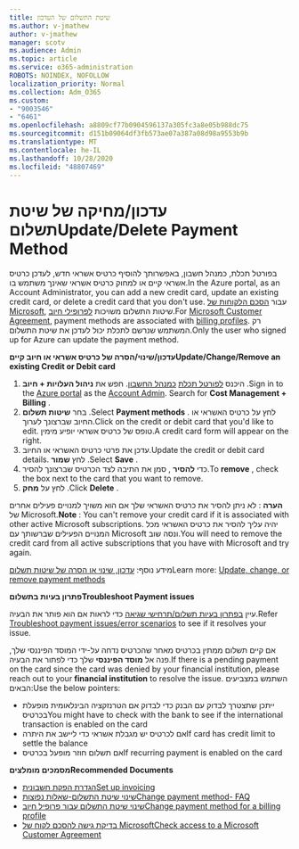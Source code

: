 ```yaml
---
title: שיטת התשלום של העדכון
ms.author: v-jmathew
author: v-jmathew
manager: scotv
ms.audience: Admin
ms.topic: article
ms.service: o365-administration
ROBOTS: NOINDEX, NOFOLLOW
localization_priority: Normal
ms.collection: Adm_O365
ms.custom:
- "9003546"
- "6461"
ms.openlocfilehash: a8809cf77b0904596137a305fc3a8e05b988dc75
ms.sourcegitcommit: d151b09064df3fb573ae07a387a08d98a9553b9b
ms.translationtype: MT
ms.contentlocale: he-IL
ms.lasthandoff: 10/28/2020
ms.locfileid: "48807469"
---
```

# <a name="updatedelete-payment-method"></a><span data-ttu-id="c4c82-102">עדכון/מחיקה של שיטת תשלום</span><span class="sxs-lookup"><span data-stu-id="c4c82-102">Update/Delete Payment Method</span></span>

<span data-ttu-id="c4c82-103">בפורטל תכלת, כמנהל חשבון, באפשרותך להוסיף כרטיס אשראי חדש, לעדכן כרטיס אשראי קיים או למחוק כרטיס אשראי שאינך משתמש בו.</span><span class="sxs-lookup"><span data-stu-id="c4c82-103">In the Azure portal, as an Account Administrator, you can add a new credit card, update an existing credit card, or delete a credit card that you don't use.</span></span> <span data-ttu-id="c4c82-104">עבור [הסכם הלקוחות של Microsoft](https://docs.microsoft.com/azure/billing/billing-how-to-change-credit-card?WT.mc_id=Portal-Microsoft_Azure_Support#check-access-to-a-microsoft-customer-agreement), שיטות התשלום משויכות [לפרופילי חיוב](https://docs.microsoft.com/azure/billing/billing-how-to-change-credit-card?WT.mc_id=Portal-Microsoft_Azure_Support#change-payment-method-for-a-billing-profile).</span><span class="sxs-lookup"><span data-stu-id="c4c82-104">For [Microsoft Customer Agreement](https://docs.microsoft.com/azure/billing/billing-how-to-change-credit-card?WT.mc_id=Portal-Microsoft_Azure_Support#check-access-to-a-microsoft-customer-agreement), payment methods are associated with [billing profiles](https://docs.microsoft.com/azure/billing/billing-how-to-change-credit-card?WT.mc_id=Portal-Microsoft_Azure_Support#change-payment-method-for-a-billing-profile).</span></span> <span data-ttu-id="c4c82-105">רק המשתמש שנרשם לתכלת יכול לעדכן את שיטת התשלום.</span><span class="sxs-lookup"><span data-stu-id="c4c82-105">Only the user who signed up for Azure can update the payment method.</span></span>

<span data-ttu-id="c4c82-106">**עדכון/שינוי/הסרה של כרטיס אשראי או חיוב קיים**</span><span class="sxs-lookup"><span data-stu-id="c4c82-106">**Update/Change/Remove an existing Credit or Debit card**</span></span>

1.  <span data-ttu-id="c4c82-107">היכנס [לפורטל תכלת](https://portal.azure.com/) [כמנהל החשבון](https://docs.microsoft.com/azure/billing/billing-subscription-transfer?WT.mc_id=Portal-Microsoft_Azure_Support#whoisaa). חפש את **ניהול העלויות + חיוב** .</span><span class="sxs-lookup"><span data-stu-id="c4c82-107">Sign in to the [Azure portal](https://portal.azure.com/) as the [Account Admin](https://docs.microsoft.com/azure/billing/billing-subscription-transfer?WT.mc_id=Portal-Microsoft_Azure_Support#whoisaa). Search for **Cost Management + Billing** .</span></span>
2.  <span data-ttu-id="c4c82-108">בחר **שיטות תשלום** .</span><span class="sxs-lookup"><span data-stu-id="c4c82-108">Select **Payment methods** .</span></span> <span data-ttu-id="c4c82-109">לחץ על כרטיס האשראי או החיוב שברצונך לערוך.</span><span class="sxs-lookup"><span data-stu-id="c4c82-109">Click on the credit or debit card that you'd like to edit.</span></span> <span data-ttu-id="c4c82-110">טופס של כרטיס אשראי יופיע מימין.</span><span class="sxs-lookup"><span data-stu-id="c4c82-110">A credit card form will appear on the right.</span></span>
3.  <span data-ttu-id="c4c82-111">עדכן את פרטי כרטיס האשראי או החיוב.</span><span class="sxs-lookup"><span data-stu-id="c4c82-111">Update the credit or debit card details.</span></span> <span data-ttu-id="c4c82-112">לחץ **שמור** .</span><span class="sxs-lookup"><span data-stu-id="c4c82-112">Select **Save** .</span></span>
4.  <span data-ttu-id="c4c82-113">כדי **להסיר** , סמן את התיבה לצד הכרטיס שברצונך להסיר.</span><span class="sxs-lookup"><span data-stu-id="c4c82-113">To **remove** , check the box next to the card that you want to remove.</span></span>
5.  <span data-ttu-id="c4c82-114">לחץ על **מחק** .</span><span class="sxs-lookup"><span data-stu-id="c4c82-114">Click **Delete** .</span></span>

<span data-ttu-id="c4c82-115">**הערה** : לא ניתן להסיר את כרטיס האשראי שלך אם הוא משויך למנויים פעילים אחרים של Microsoft.</span><span class="sxs-lookup"><span data-stu-id="c4c82-115">**Note** : You can't remove your credit card if it is associated with other active Microsoft subscriptions.</span></span> <span data-ttu-id="c4c82-116">יהיה עליך להסיר את כרטיס האשראי מכל המנויים הפעילים שברשותך עם Microsoft ונסה שוב.</span><span class="sxs-lookup"><span data-stu-id="c4c82-116">You will need to remove the credit card from all active subscriptions that you have with Microsoft and try again.</span></span>

<span data-ttu-id="c4c82-117">מידע נוסף: [עדכון, שינוי או הסרה של שיטות תשלום](https://docs.microsoft.com/azure/billing/billing-how-to-change-credit-card?WT.mc_id=Portal-Microsoft_Azure_Support)</span><span class="sxs-lookup"><span data-stu-id="c4c82-117">Learn more: [Update, change, or remove payment methods](https://docs.microsoft.com/azure/billing/billing-how-to-change-credit-card?WT.mc_id=Portal-Microsoft_Azure_Support)</span></span>

<span data-ttu-id="c4c82-118">**פתרון בעיות בתשלום**</span><span class="sxs-lookup"><span data-stu-id="c4c82-118">**Troubleshoot Payment issues**</span></span>

<span data-ttu-id="c4c82-119">עיין [בפתרון בעיות תשלום/תרחישי שגיאה](https://support.microsoft.com/help/4505172/troubleshooting-payment-issues) כדי לראות אם הוא פותר את הבעיה.</span><span class="sxs-lookup"><span data-stu-id="c4c82-119">Refer [Troubleshoot payment issues/error scenarios](https://support.microsoft.com/help/4505172/troubleshooting-payment-issues) to see if it resolves your issue.</span></span>

<span data-ttu-id="c4c82-120">אם קיים תשלום ממתין בכרטיס מאחר שהכרטיס נדחה על-ידי המוסד הפיננסי שלך, פנה אל **מוסד הפיננסי** שלך כדי לפתור את הבעיה.</span><span class="sxs-lookup"><span data-stu-id="c4c82-120">If there is a pending payment on the card since the card was denied by your financial institution, please reach out to your **financial institution** to resolve the issue.</span></span> <span data-ttu-id="c4c82-121">השתמש במצביעים הבאים:</span><span class="sxs-lookup"><span data-stu-id="c4c82-121">Use the below pointers:</span></span>

- <span data-ttu-id="c4c82-122">ייתכן שתצטרך לבדוק עם הבנק כדי לבדוק אם הטרנזקציה הבינלאומית מופעלת בכרטיס</span><span class="sxs-lookup"><span data-stu-id="c4c82-122">You might have to check with the bank to see if the international transaction is enabled on the card</span></span>
- <span data-ttu-id="c4c82-123">אם לכרטיס יש מגבלת אשראי כדי ליישב את היתרה</span><span class="sxs-lookup"><span data-stu-id="c4c82-123">If card has credit limit to settle the balance</span></span>
- <span data-ttu-id="c4c82-124">אם תשלום חוזר מופעל בכרטיס</span><span class="sxs-lookup"><span data-stu-id="c4c82-124">If recurring payment is enabled on the card</span></span>

<span data-ttu-id="c4c82-125">**מסמכים מומלצים**</span><span class="sxs-lookup"><span data-stu-id="c4c82-125">**Recommended Documents**</span></span>

- [<span data-ttu-id="c4c82-126">הגדרת הפקת חשבונית</span><span class="sxs-lookup"><span data-stu-id="c4c82-126">Set up invoicing</span></span>](https://azure.microsoft.com/pricing/invoicing/)
- [<span data-ttu-id="c4c82-127">שינוי שיטת התשלום-שאלות נפוצות</span><span class="sxs-lookup"><span data-stu-id="c4c82-127">Change payment method- FAQ</span></span>](https://docs.microsoft.com/azure/billing/billing-how-to-change-credit-card?WT.mc_id=Portal-Microsoft_Azure_Support#frequently-asked-questions)
- [<span data-ttu-id="c4c82-128">שינוי שיטת התשלום עבור פרופיל חיוב</span><span class="sxs-lookup"><span data-stu-id="c4c82-128">Change payment method for a billing profile</span></span>](https://docs.microsoft.com/azure/billing/billing-how-to-change-credit-card?WT.mc_id=Portal-Microsoft_Azure_Support#change-payment-method-for-a-billing-profile)
- [<span data-ttu-id="c4c82-129">בדיקת גישה להסכם לקוח של Microsoft</span><span class="sxs-lookup"><span data-stu-id="c4c82-129">Check access to a Microsoft Customer Agreement</span></span>](https://docs.microsoft.com/azure/billing/billing-how-to-change-credit-card?WT.mc_id=Portal-Microsoft_Azure_Support#check-access-to-a-microsoft-customer-agreement)

